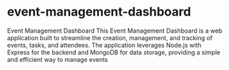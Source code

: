 # event-management-dashboard
Event Management Dashboard  This Event Management Dashboard is a web application built to streamline the creation, management, and tracking of events, tasks, and attendees. The application leverages Node.js with Express for the backend and MongoDB for data storage, providing a simple and efficient way to manage events
